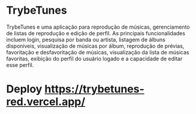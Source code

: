 # TrybeTunes

TrybeTunes e uma aplicação para reprodução de músicas, gerenciamento de listas de reprodução e edição de perfil. As principais funcionalidades incluem login, pesquisa por banda ou artista, listagem de álbuns disponíveis, visualização de músicas por álbum, reprodução de prévias, favoritação e desfavoritação de músicas, visualização da lista de músicas favoritas, exibição do perfil do usuário logado e a capacidade de editar esse perfil.
# Deploy https://trybetunes-red.vercel.app/
